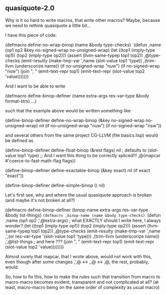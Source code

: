 quasiquote-2.0
--------------

Why is it so hard to write macros, that write other macros?
Maybe, because we need to rethink quasiquote a little bit...


I have this piece of code:

(defmacro define-no-wrap-binop (name &body type-checks)
  `(defun ,name (op1 op2 &key no-signed-wrap no-unsigned-wrap)
     (let ((top1 (imply-type op1))
	   (top2 (imply-type op2)))
       (assert (llvm-same-typep top1 top2))
       ,@type-checks
       (emit-resulty (make-tmp-var ',name (slot-value top1 'type))
         ,(trim-llvm (underscorize name))
	 (if no-unsigned-wrap "nuw")
	 (if no-signed-wrap "nsw")
	 (join ", "
	       (emit-text-repr top1)
	       (emit-text-repr (slot-value top2 'value)))))))

And I want to be able to write

(defmacro define-binop-definer (name extra-args res-var-type &body format-strs)
  ...)

such that the example above would be written something like

(define-binop-definer define-no-wrap-binop (&key no-signed-wrap no-unsigned-wrap)
  nil
  (if no-unsigned-wrap "nuw")
  (if no-signed-wrap "nsw"))

and several others from the same project CG-LLVM (file basics.lisp) would be defined as

(define-binop-definer define-float-binop (&rest flags)
  nil ; defaults to (slot-value top1 'type)
  ;; And I want this thing to be correctly spliced!!!
  ,@(mapcar #'coerce-to-fast-math-flag flags))

(define-binop-definer define-exactable-binop (&key exact)
  nil
  (if exact "exact"))

(define-binop-definer define-simple-binop ()
  nil)
  

Let's first see, why and where the usual quasiquote approach is broken (and maybe it's not broken at all?)

(defmacro define-binop-definer (binop-name extra-args res-var-type &body list-things)
  `(defmacro ,binop-name (name &body type-checks)
    `(defun ,name (op1 op2 ,',@extra-args) ; what EXACTLY should I write here, I always wonder?
       (let ((top1 (imply-type op1))
             (top2 (imply-type op2)))
         (assert (llvm-same-typep top1 top2))
         ,@type-checks
         (emit-resulty (make-tmp-var ',name ,',(or res-var-type '(slot-value top1 'type)))
           ,(trim-llvm (underscorize name))
	   ,',@list-things ; and here ???
  	   (join ", "
	     (emit-text-repr top1)
	     (emit-text-repr (slot-value top2 'value))))))))

Almost surely that mapcar, that I wrote above, would not work with this, even
though after some changes ,',@ <-> ,,@ <-> ,@, the rest, probably, would.


So, how to fix this, how to make the rules such that transition from macro to macro-macro becomes
evident, transparent and not complicated at all?
(at least, macro-macro being on the same order of complexity as usual macro)